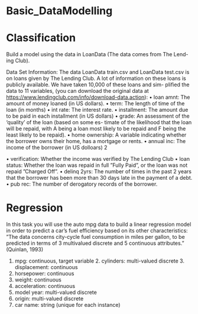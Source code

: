 # Basic_DataModelling

# Classification
Build a model using the data in LoanData (The data comes from The Lend- ing Club).

Data Set Information: The data LoanData train.csv and LoanData test.csv is on loans given by The Lending Club. A lot of information on these loans is publicly available. We have taken 10,000 of these loans and sim- plified the data to 11 variables, (you can download the original data at https://www.lendingclub.com/info/download-data.action):
• loan amnt: The amount of money loaned (in US dollars).
• term: The length of time of the loan (in months)
• int rate: The interest rate.
• installment: The amount due to be paid in each installment (in US dollars)
• grade: An assessment of the ‘quality’ of the loan (based on some es- timate of the likelihood that the loan will be repaid, with A being a loan most likely to be repaid and F being the least likely to be repaid).
• home ownership: A variable indicating whether the borrower owns their home, has a mortgage or rents.
• annual inc: The income of the borrower (in US dolloars)
2
      
• verification: Whether the income was verified by The Lending Club
• loan status: Whether the loan was repaid in full ”Fully Paid”, or the
loan was not repaid ”Charged Off”.
• delinq 2yrs: The number of times in the past 2 years that the borrower has been more than 30 days late in the payment of a debt.
• pub rec: The number of derogatory records of the borrower.

# Regression

In this task you will use the auto mpg data to build a linear regression model in order to predict a car’s fuel efficiency based on its other characteristics: ”The data concerns city-cycle fuel consumption in miles per gallon, to be predicted in terms of 3 multivalued discrete and 5 continuous attributes.” (Quinlan, 1993)
1. mpg: continuous, target variable 2. cylinders: multi-valued discrete 3. displacement: continuous
4. horsepower: continuous
5. weight: continuous
6. acceleration: continuous
7. model year: multi-valued discrete
8. origin: multi-valued discrete
9. car name: string (unique for each instance)
